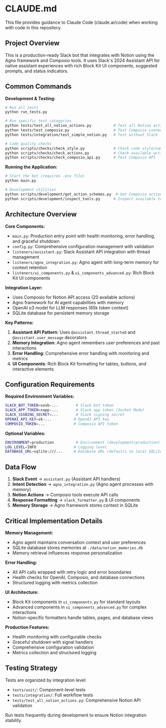 # CLAUDE.md

This file provides guidance to Claude Code (claude.ai/code) when working with code in this repository.

## Project Overview

This is a production-ready Slack bot that integrates with Notion using the Agno framework and Composio tools. It uses Slack's 2024 Assistant API for native assistant experiences with rich Block Kit UI components, suggested prompts, and status indicators.

## Common Commands

**Development & Testing:**
```bash
# Run all tests
python run_tests.py

# Run specific test categories
python tests/test_all_notion_actions.py          # Test all Notion actions
python tests/test_composio.py                    # Test Composio connection
python tests/integration/test_simple_notion.py   # Test without Slack

# Code quality checks
python scripts/checks/check_style.py             # Check code style/naming
python scripts/checks/check_actions.py           # Check available actions
python scripts/checks/check_composio_api.py      # Test Composio API
```

**Running the Application:**
```bash
# Start the bot (requires .env file)
python main.py

# Development utilities
python scripts/development/get_action_schemas.py  # Get Composio action schemas
python scripts/development/inspect_tools.py      # Inspect available tools
```

## Architecture Overview

**Core Components:**
- `main.py`: Production entry point with health monitoring, error handling, and graceful shutdown
- `config.py`: Comprehensive configuration management with validation
- `listeners/assistant.py`: Slack Assistant API integration with thread management
- `listeners/agno_integration.py`: Agno agent with long-term memory for context retention
- `listeners/ui_components.py` & `ui_components_advanced.py`: Rich Block Kit UI components

**Integration Layer:**
- Uses Composio for Notion API access (20 available actions)
- Agno framework for AI agent capabilities with memory
- OpenAI o3 model for LLM responses (65k token context)
- SQLite database for persistent memory storage

**Key Patterns:**
1. **Assistant API Pattern**: Uses `@assistant.thread_started` and `@assistant.user_message` decorators
2. **Memory Integration**: Agno agent remembers user preferences and past interactions
3. **Error Handling**: Comprehensive error handling with monitoring and metrics
4. **UI Components**: Rich Block Kit formatting for tables, buttons, and interactive elements

## Configuration Requirements

**Required Environment Variables:**
```bash
SLACK_BOT_TOKEN=xoxb-...        # Slack bot token
SLACK_APP_TOKEN=xapp-...        # Slack app token (Socket Mode)
SLACK_SIGNING_SECRET=...        # Slack signing secret
OPENAI_API_KEY=sk-...          # OpenAI API key
COMPOSIO_TOKEN=...             # Composio API token
```

**Optional Variables:**
```bash
ENVIRONMENT=production          # Environment (development/production)
LOG_LEVEL=INFO                 # Logging level
DATABASE_URL=sqlite:///...     # Database URL (defaults to local SQLite)
```

## Data Flow

1. **Slack Event** → `assistant.py` (Assistant API handlers)
2. **Intent Detection** → `agno_integration.py` (Agno agent processes with memory)
3. **Notion Actions** → Composio tools execute API calls
4. **Response Formatting** → `slack_formatter.py` & UI components
5. **Memory Storage** → Agno framework stores context in SQLite

## Critical Implementation Details

**Memory Management:**
- Agno agent maintains conversation context and user preferences
- SQLite database stores memories at `./data/notion_memories.db`
- Memory retrieval influences response personalization

**Error Handling:**
- All API calls wrapped with retry logic and error boundaries
- Health checks for OpenAI, Composio, and database connections
- Structured logging with metrics collection

**UI Architecture:**
- Block Kit components in `ui_components.py` for standard layouts
- Advanced components in `ui_components_advanced.py` for complex interactions
- Notion-specific formatters handle tables, pages, and database views

**Production Features:**
- Health monitoring with configurable checks
- Graceful shutdown with signal handlers
- Comprehensive configuration validation
- Metrics collection and structured logging

## Testing Strategy

Tests are organized by integration level:
- `tests/unit/`: Component-level tests
- `tests/integration/`: Full workflow tests
- `tests/test_all_notion_actions.py`: Comprehensive Notion API validation

Run tests frequently during development to ensure Notion integration stability.